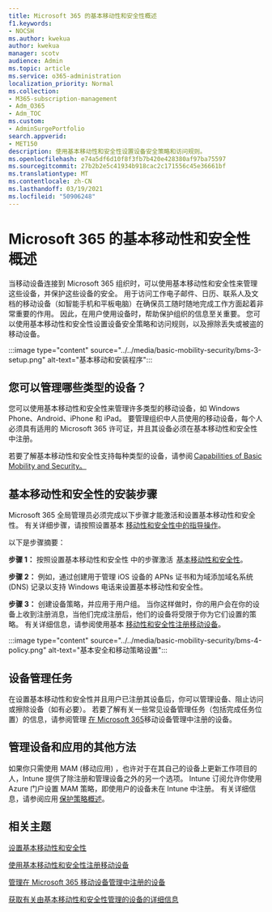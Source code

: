 ```yaml
---
title: Microsoft 365 的基本移动性和安全性概述
f1.keywords:
- NOCSH
ms.author: kwekua
author: kwekua
manager: scotv
audience: Admin
ms.topic: article
ms.service: o365-administration
localization_priority: Normal
ms.collection:
- M365-subscription-management
- Adm_O365
- Adm_TOC
ms.custom:
- AdminSurgePortfolio
search.appverid:
- MET150
description: 使用基本移动性和安全性设置设备安全策略和访问规则。
ms.openlocfilehash: e74a5df6d10f8f3fb7b420e428380af97ba75597
ms.sourcegitcommit: 27b2b2e5c41934b918cac2c171556c45e36661bf
ms.translationtype: MT
ms.contentlocale: zh-CN
ms.lasthandoff: 03/19/2021
ms.locfileid: "50906248"
---
```

# <a name="overview-of-basic-mobility-and-security-for-microsoft-365"></a>Microsoft 365 的基本移动性和安全性概述

当移动设备连接到 Microsoft 365 组织时，可以使用基本移动性和安全性来管理这些设备，并保护这些设备的安全。 用于访问工作电子邮件、日历、联系人及文档的移动设备（如智能手机和平板电脑）在确保员工随时随地完成工作方面起着非常重要的作用。 因此，在用户使用设备时，帮助保护组织的信息至关重要。 您可以使用基本移动性和安全性设置设备安全策略和访问规则，以及擦除丢失或被盗的移动设备。

:::image type="content" source="../../media/basic-mobility-security/bms-3-setup.png" alt-text="基本移动和安装程序":::

## <a name="what-types-of-devices-can-you-manage"></a>您可以管理哪些类型的设备？

您可以使用基本移动性和安全性来管理许多类型的移动设备，如 Windows Phone、Android、iPhone 和 iPad。 要管理组织中人员使用的移动设备，每个人必须具有适用的 Microsoft 365 许可证，并且其设备必须在基本移动性和安全性中注册。

若要了解基本移动性和安全性支持每种类型的设备，请参阅 [Capabilities of Basic Mobility and Security。](capabilities.md)

## <a name="setup-steps-for-basic-mobility-and-security"></a>基本移动性和安全性的安装步骤

Microsoft 365 全局管理员必须完成以下步骤才能激活和设置基本移动性和安全性。 有关详细步骤，请按照设置基本 [移动性和安全性中的指导操作](set-up.md)。 

以下是步骤摘要：

**步骤 1：** 按照设置基本移动性和安全性 中的步骤激活  [基本移动性和安全性](set-up.md)。

**步骤 2：** 例如，通过创建用于管理 iOS 设备的 APNs 证书和为域添加域名系统 (DNS) 记录以支持 Windows 电话来设置基本移动性和安全性。

**步骤 3：** 创建设备策略，并应用于用户组。 当你这样做时，你的用户会在你的设备上收到注册消息，当他们完成注册后，他们的设备将受限于你为它们设置的策略。 有关详细信息，请参阅使用基本 [移动性和安全性注册移动设备](enroll-your-mobile-device.md)。 

:::image type="content" source="../../media/basic-mobility-security/bms-4-policy.png" alt-text="基本安全和移动策略设置":::

## <a name="device-management-tasks"></a>设备管理任务

在设置基本移动性和安全性并且用户已注册其设备后，你可以管理设备、阻止访问或擦除设备（如有必要）。 若要了解有关一些常见设备管理任务（包括完成任务位置）的信息，请参阅管理 [在 Microsoft 365](manage-enrolled-devices.md)移动设备管理中注册的设备。

## <a name="other-ways-to-manage-devices-and-apps"></a>管理设备和应用的其他方法

如果你只需使用 MAM (移动应用) ，也许对于在其自己的设备上更新工作项目的人，Intune 提供了除注册和管理设备之外的另一个选项。 Intune 订阅允许你使用 Azure 门户设置 MAM 策略，即使用户的设备未在 Intune 中注册。 有关详细信息，请参阅应用 [保护策略概述](/mem/intune/apps/app-protection-policy)。

## <a name="related-topics"></a>相关主题

[设置基本移动性和安全性](set-up.md)

[使用基本移动性和安全性注册移动设备](enroll-your-mobile-device.md)

[管理在 Microsoft 365 移动设备管理中注册的设备](manage-enrolled-devices.md)

[获取有关由基本移动性和安全性管理的设备的详细信息](get-details-about-managed-devices.md)